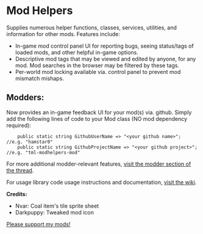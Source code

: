 # Mod Helpers

Supplies numerous helper functions, classes, services, utilities, and information for other mods. Features include:
* In-game mod control panel UI for reporting bugs, seeing status/tags of loaded mods, and other helpful in-game options.
* Descriptive mod tags that may be viewed and edited by anyone, for any mod. Mod searches in the browser may be filtered by these tags.
* Per-world mod locking available via. control panel to prevent mod mismatch mishaps.


## Modders:
Now provides an in-game feedback UI for your mod(s) via. github. Simply add the following lines of code to your Mod class (NO mod dependency required):

```
    public static string GithubUserName => "<your github name>";    //e.g. "hamstar0"
    public static string GithubProjectName => "<your github project>";  //e.g. "tml-modhelpers-mod"
```

For more additional modder-relevant features, [visit the modder section of the thread](https://forums.terraria.org/index.php?threads/mod-helpers.63670/#modders).

For usage library code usage instructions and documentation, [visit the wiki](https://github.com/hamstar0/tml-hamstarhelpers-mod/wiki).


**Credits:**

* Nvar: Coal item's tile sprite sheet
* Darkpuppy: Tweaked mod icon


[Please support my mods!](https://www.patreon.com/hamstar0)
